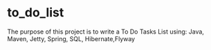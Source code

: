 # to_do_list

The purpose of this project is to write a To Do Tasks List using: Java, Maven, Jetty, Spring, SQL, Hibernate,Flyway
